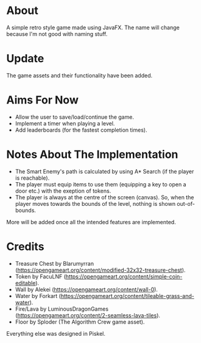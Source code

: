 # About
A simple retro style game made using JavaFX. The name will change because I'm not good with naming stuff.

# Update
The game assets and their functionality have been added. 

# Aims For Now
- Allow the user to save/load/continue the game.
- Implement a timer when playing a level.
- Add leaderboards (for the fastest completion times).

# Notes About The Implementation
- The Smart Enemy's path is calculated by using A* Search (if the player is reachable).
- The player must equip items to use them (equipping a key to open a door etc.) with the exeption of tokens.
- The player is always at the centre of the screen (canvas). So, when the player moves towards the bounds of the level, nothing is shown out-of-bounds.

More will be added once all the intended features are implemented.

# Credits
- Treasure Chest by Blarumyrran (https://opengameart.org/content/modified-32x32-treasure-chest).
- Token by FacuLNF (https://opengameart.org/content/simple-coin-editable).
- Wall by Alekei (https://opengameart.org/content/wall-0).
- Water by Forkart (https://opengameart.org/content/tileable-grass-and-water).
- Fire/Lava by LuminousDragonGames (https://opengameart.org/content/2-seamless-lava-tiles).
- Floor by Sploder (The Algorithm Crew game asset).

Everything else was designed in Piskel.

